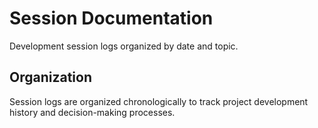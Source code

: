 # Session Documentation

Development session logs organized by date and topic.

## Organization

Session logs are organized chronologically to track project development history and decision-making processes.